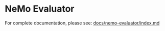 # NeMo Evaluator

For complete documentation, please see: [docs/nemo-evaluator/index.md](https://github.com/NVIDIA-NeMo/Eval/tree/main/docs/nemo-evaluator/index.md)
